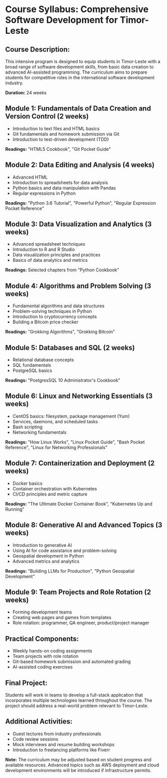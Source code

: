 # Course Syllabus: Comprehensive Software Development for Timor-Leste

## Course Description:
This intensive program is designed to equip students in Timor-Leste with a broad range of software development skills, from basic data creation to advanced AI-assisted programming. The curriculum aims to prepare students for competitive roles in the international software development industry.

**Duration:** 24 weeks

## Module 1: Fundamentals of Data Creation and Version Control (2 weeks)
- Introduction to text files and HTML basics
- Git fundamentals and homework submission via Git
- Introduction to test-driven development (TDD)

**Readings:** "HTML5 Cookbook", "Git Pocket Guide"

## Module 2: Data Editing and Analysis (4 weeks)
- Advanced HTML
- Introduction to spreadsheets for data analysis
- Python basics and data manipulation with Pandas
- Regular expressions in Python

**Readings:** "Python 3.6 Tutorial", "Powerful Python", "Regular Expression Pocket Reference"

## Module 3: Data Visualization and Analytics (3 weeks)
- Advanced spreadsheet techniques
- Introduction to R and R Studio
- Data visualization principles and practices
- Basics of data analytics and metrics

**Readings:** Selected chapters from "Python Cookbook"

## Module 4: Algorithms and Problem Solving (3 weeks)
- Fundamental algorithms and data structures
- Problem-solving techniques in Python
- Introduction to cryptocurrency concepts
- Building a Bitcoin price checker

**Readings:** "Grokking Algorithms", "Grokking Bitcoin"

## Module 5: Databases and SQL (2 weeks)
- Relational database concepts
- SQL fundamentals
- PostgreSQL basics

**Readings:** "PostgresSQL 10 Administrator's Cookbook"

## Module 6: Linux and Networking Essentials (3 weeks)
- CentOS basics: filesystem, package management (Yum)
- Services, daemons, and scheduled tasks
- Bash scripting
- Networking fundamentals

**Readings:** "How Linux Works", "Linux Pocket Guide", "Bash Pocket Reference", "Linux for Networking Professionals"

## Module 7: Containerization and Deployment (2 weeks)
- Docker basics
- Container orchestration with Kubernetes
- CI/CD principles and metric capture

**Readings:** "The Ultimate Docker Container Book", "Kubernetes Up and Running"

## Module 8: Generative AI and Advanced Topics (3 weeks)
- Introduction to generative AI
- Using AI for code assistance and problem-solving
- Geospatial development in Python
- Advanced metrics and analytics

**Readings:** "Building LLMs for Production", "Python Geospatial Development"

## Module 9: Team Projects and Role Rotation (2 weeks)
- Forming development teams
- Creating web pages and games from templates
- Role rotation: programmer, QA engineer, product/project manager

## Practical Components:
- Weekly hands-on coding assignments
- Team projects with role rotation
- Git-based homework submission and automated grading
- AI-assisted coding exercises

## Final Project:
Students will work in teams to develop a full-stack application that incorporates multiple technologies learned throughout the course. The project should address a real-world problem relevant to Timor-Leste.

## Additional Activities:
- Guest lectures from industry professionals
- Code review sessions
- Mock interviews and resume building workshops
- Introduction to freelancing platforms like Fiverr

**Note:** The curriculum may be adjusted based on student progress and available resources. Advanced topics such as AWS deployment and cloud development environments will be introduced if infrastructure permits.